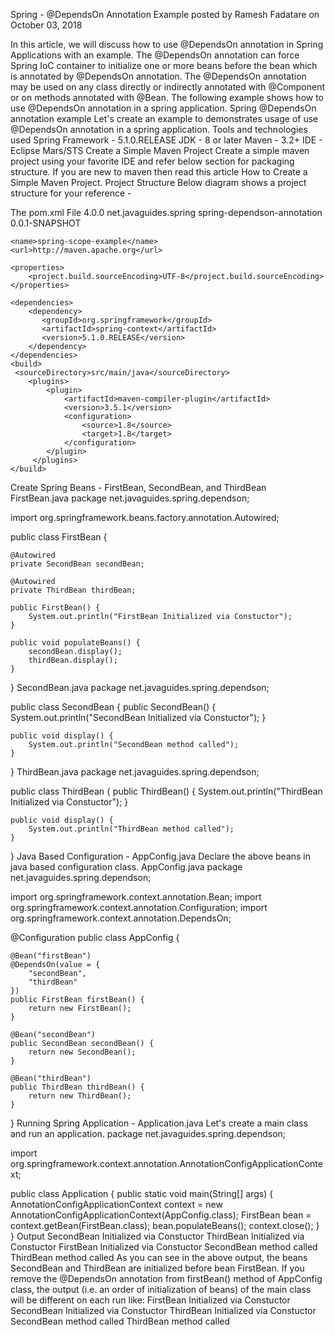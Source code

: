 Spring - @DependsOn Annotation Example
posted by Ramesh Fadatare on October 03, 2018

In this article, we will discuss how to use @DependsOn annotation in Spring Applications with an example.
The @DependsOn annotation can force Spring IoC container to initialize one or more beans before the bean which is annotated by @DependsOn annotation.
The @DependsOn annotation may be used on any class directly or indirectly annotated with @Component or on methods annotated with @Bean.
The following example shows how to use @DependsOn annotation in a spring application.
Spring @DependsOn annotation example
Let's create an example to demonstrates usage of use @DependsOn annotation in a spring application.
Tools and technologies used
Spring Framework - 5.1.0.RELEASE
JDK - 8 or later
Maven - 3.2+
IDE - Eclipse Mars/STS
Create a Simple Maven Project
Create a simple maven project using your favorite IDE and refer below section for packaging structure. If you are new to maven then read this article How to Create a Simple Maven Project.
Project Structure
Below diagram shows a project structure for your reference -

The pom.xml File
<project xmlns="http://maven.apache.org/POM/4.0.0"
 xmlns:xsi="http://www.w3.org/2001/XMLSchema-instance"
 xsi:schemaLocation="http://maven.apache.org/POM/4.0.0 http://maven.apache.org/xsd/maven-4.0.0.xsd">
    <modelVersion>4.0.0</modelVersion>
    <groupId>net.javaguides.spring</groupId>
    <artifactId>spring-dependson-annotation</artifactId>
    <version>0.0.1-SNAPSHOT</version>

    <name>spring-scope-example</name>
    <url>http://maven.apache.org</url>

    <properties>
        <project.build.sourceEncoding>UTF-8</project.build.sourceEncoding>
    </properties>

    <dependencies>
        <dependency>
           <groupId>org.springframework</groupId>
           <artifactId>spring-context</artifactId>
           <version>5.1.0.RELEASE</version>
        </dependency>
    </dependencies>
    <build>
     <sourceDirectory>src/main/java</sourceDirectory>
        <plugins>
            <plugin>
                <artifactId>maven-compiler-plugin</artifactId>
                <version>3.5.1</version>
                <configuration>
                    <source>1.8</source>
                    <target>1.8</target>
                </configuration>
            </plugin>
         </plugins>
    </build>
</project>
Create Spring Beans - FirstBean, SecondBean, and ThirdBean
FirstBean.java
package net.javaguides.spring.dependson;

import org.springframework.beans.factory.annotation.Autowired;

public class FirstBean {

    @Autowired
    private SecondBean secondBean;

    @Autowired
    private ThirdBean thirdBean;

    public FirstBean() {
        System.out.println("FirstBean Initialized via Constuctor");
    }

    public void populateBeans() {
        secondBean.display();
        thirdBean.display();
    }
}
SecondBean.java
package net.javaguides.spring.dependson;

public class SecondBean {
    public SecondBean() {
        System.out.println("SecondBean Initialized via Constuctor");
    }

    public void display() {
        System.out.println("SecondBean method called");
    }
}
ThirdBean.java
package net.javaguides.spring.dependson;

public class ThirdBean {
    public ThirdBean() {
        System.out.println("ThirdBean Initialized via Constuctor");
    }

    public void display() {
        System.out.println("ThirdBean method called");
    }
}
Java Based Configuration - AppConfig.java
Declare the above beans in java based configuration class.
AppConfig.java
package net.javaguides.spring.dependson;

import org.springframework.context.annotation.Bean;
import org.springframework.context.annotation.Configuration;
import org.springframework.context.annotation.DependsOn;

@Configuration
public class AppConfig {

    @Bean("firstBean")
    @DependsOn(value = {
        "secondBean",
        "thirdBean"
    })
    public FirstBean firstBean() {
        return new FirstBean();
    }

    @Bean("secondBean")
    public SecondBean secondBean() {
        return new SecondBean();
    }

    @Bean("thirdBean")
    public ThirdBean thirdBean() {
        return new ThirdBean();
    }
}
Running Spring Application - Application.java
Let's create a main class and run an application.
package net.javaguides.spring.dependson;

import org.springframework.context.annotation.AnnotationConfigApplicationContext;

public class Application {
    public static void main(String[] args) {
        AnnotationConfigApplicationContext context = new AnnotationConfigApplicationContext(AppConfig.class);
        FirstBean bean = context.getBean(FirstBean.class);
        bean.populateBeans();
        context.close();
    }
}
Output
SecondBean Initialized via Constuctor
ThirdBean Initialized via Constuctor
FirstBean Initialized via Constuctor
SecondBean method called
ThirdBean method called
As you can see in the above output, the beans SecondBean and ThirdBean are initialized before bean FirstBean.
If you remove the @DependsOn annotation from firstBean() method of AppConfig class, the output (i.e. an order of initialization of beans) of the main class will be different on each run like:
FirstBean Initialized via Constuctor
SecondBean Initialized via Constuctor
ThirdBean Initialized via Constuctor
SecondBean method called
ThirdBean method called